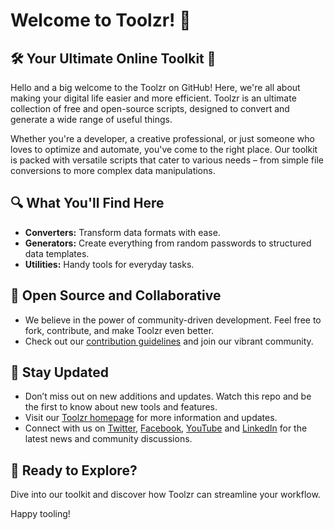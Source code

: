 # Welcome to Toolzr! :wave:

## 🛠️ Your Ultimate Online Toolkit 🚀

Hello and a big welcome to the Toolzr on GitHub! Here, we're all about making your digital life easier and more efficient. Toolzr is an ultimate collection of free and open-source scripts, designed to convert and generate a wide range of useful things.

Whether you're a developer, a creative professional, or just someone who loves to optimize and automate, you've come to the right place. Our toolkit is packed with versatile scripts that cater to various needs – from simple file conversions to more complex data manipulations.

## 🔍 What You'll Find Here

- **Converters:** Transform data formats with ease.
- **Generators:** Create everything from random passwords to structured data templates.
- **Utilities:** Handy tools for everyday tasks.

## 🤝 Open Source and Collaborative

- We believe in the power of community-driven development. Feel free to fork, contribute, and make Toolzr even better.
- Check out our [contribution guidelines](https://github.com/toolzr/toolzr/blob/main/CONTRIBUTING.md) and join our vibrant community.

## 📢 Stay Updated

- Don’t miss out on new additions and updates. Watch this repo and be the first to know about new tools and features.
- Visit our [Toolzr homepage](https://toolzr.com) for more information and updates.
- Connect with us on [Twitter](https://twitter.com/toolzrcom), [Facebook](https://www.facebook.com/toolzrcom/), [YouTube](https://www.youtube.com/channel/UCfw-NMyc2HEIhAD87CGHSMw) and [LinkedIn](https://linkedin.com/company/toolzr) for the latest news and community discussions.

## 🌟 Ready to Explore?

Dive into our toolkit and discover how Toolzr can streamline your workflow.

Happy tooling!
